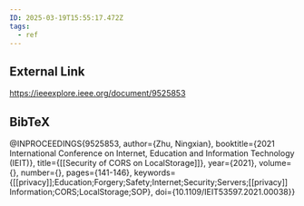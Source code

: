 ```yaml
---
ID: 2025-03-19T15:55:17.472Z
tags:
  - ref
---
```

## External Link

https://ieeexplore.ieee.org/document/9525853

## BibTeX

@INPROCEEDINGS{9525853,   author={Zhu, Ningxian},   booktitle={2021 International Conference on Internet, Education and Information Technology (IEIT)},    title={[[Security of CORS on LocalStorage]]},    year={2021},   volume={},   number={},   pages={141-146},   keywords={[[privacy]];Education;Forgery;Safety;Internet;Security;Servers;[[privacy]] Information;CORS;LocalStorage;SOP},   doi={10.1109/IEIT53597.2021.00038}}
